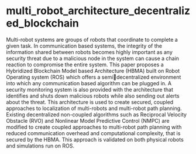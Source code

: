# multi_robot_architecture_decentralized_blockchain

Multi-robot systems are groups of robots that coordinate to complete a given task. In communication based systems, the integrity of the information shared between robots becomes highly important as any security threat due to a malicious node in the system can cause a chain reaction to compromise the entire system. This paper proposes a Hybridized Blockchain Model based Architecture (HBMA) built on Robot Operating system (ROS) which offers a semidecentralized environment into which any communication based algorithm can be plugged in. A security monitoring system is also provided with the architecture that identifies and shuts down malicious robots while also sending out alerts
about the threat. This architecture is used to create secured, coupled approaches
to localization of multi-robots and multi-robot path planning. Existing decentralized non-coupled algorithms such as Reciprocal Velocity Obstacle (RVO)
and Nonlinear Model Predictive Control (NMPC) are modified to create coupled
approaches to multi-robot path planning with reduced communication overhead
and computational complexity, that is secured by the HBMA. This approach is
validated on both physical robots and simulations run on ROS.
